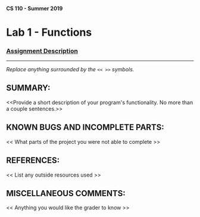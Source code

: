 #### CS 110 - Summer 2019
# Lab 1 - Functions

### [Assignment Description](https://docs.google.com/document/d/1MWJnOpOaQL3yQb1-FVcj7SZLzLQRGZrbhnpyOL0v6mE/edit?usp=sharing)

***

_Replace anything surrounded by the `<< >>` symbols._

## SUMMARY:
 <<Provide a short description of your program's functionality. No more than a couple sentences.>>

## KNOWN BUGS AND INCOMPLETE PARTS:
 << What parts of the project you were not able to complete >>

## REFERENCES:
 << List any outside resources used >>

## MISCELLANEOUS COMMENTS:
<< Anything you would like the grader to know >>
